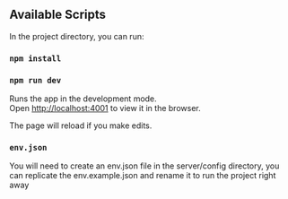 ## Available Scripts

In the project directory, you can run:

### `npm install`
### `npm run dev`

Runs the app in the development mode.<br>
Open [http://localhost:4001](http://localhost:4001) to view it in the browser.

The page will reload if you make edits.<br>

### `env.json`

You will need to create an env.json file in the server/config directory, you can replicate the env.example.json and rename it to run the project right away
